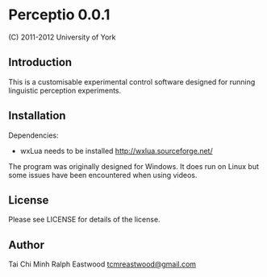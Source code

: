 Perceptio 0.0.1
===============

(C) 2011-2012 University of York

Introduction
------------

This is a customisable experimental control software designed for running
linguistic perception experiments.

Installation
------------

Dependencies:
* wxLua needs to be installed http://wxlua.sourceforge.net/

The program was originally designed for Windows.  It does run on Linux but some issues have been encountered when using videos.

License
-------
Please see LICENSE for details of the license.

Author
------
Tai Chi Minh Ralph Eastwood
tcmreastwood@gmail.com
